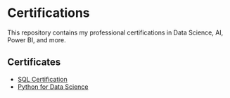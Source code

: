 # Certifications
This repository contains my professional certifications in Data Science, AI, Power BI, and more.

## Certificates
- [SQL Certification](https://github.com/A24bhi/Certifications/blob/main/intellipaat-certificate.pdf)
- [Python for Data Science](link-to-certificate)
